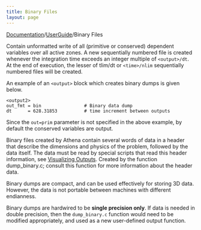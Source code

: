 ```yaml
---
title: Binary Files
layout: page
---
```


[Documentation]({{site.baseurl}}/AthenaDocs)/[UserGuide]({{site.baseurl}}/AthenaDocsUG)/Binary Files

Contain unformatted write of all (primitive or conserved) dependent variables over all active zones.  A new sequentially numbered
file is created whenever the integration time exceeds an integer multiple of `<output>/dt`. At the end of execution, the lesser of tlim/dt or `<time>/nlim`
sequentially numbered files will be created.

An example of an `<output>` block which creates binary dumps is given below.

	<output2>
	out_fmt = bin                # Binary data dump
	dt      = 628.31853          # time increment between outputs

Since the `out=prim` parameter is not specified in the above example, by default the conserved variables are output.

Binary files created by Athena contain several words of data in a header that describe the dimensions and physics of the problem, followed
by the data itself.  The data must be read by special scripts that read this header information, see 
[Visualizing Outputs]({{site.baseurl}}/AthenaDocsUGVis).
Created by the function dump_binary.c; consult this function for more information about the header data.

Binary dumps are compact, and can be used effectively for storing 3D data.  However, the data is not portable between machines with
different endianness.

Binary dumps are hardwired to be **single precision only**.  If data is needed in double precision, then the `dump_binary.c` function would
need to be modified appropriately, and used as a new user-defined output function.
